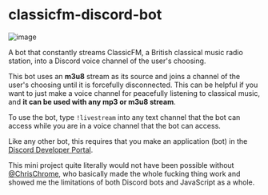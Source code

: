# classicfm-discord-bot
![image](https://github.com/szeremeta1/classicfm-discord-bot/assets/66704967/9e0d5bde-b57f-4474-b16e-a1ab552c119d)

A bot that constantly streams ClassicFM, a British classical music radio station, into a Discord voice channel of the user's choosing.

This bot uses an **m3u8** stream as its source and joins a channel of the user's choosing until it is forcefully disconnected. This can be helpful if you want to just make a voice channel for peacefully listening to classical music, and **it can be used with any mp3 or m3u8 stream**. 

To use the bot, type ``!livestream`` into any text channel that the bot can access while you are in a voice channel that the bot can access.

Like any other bot, this requires that you make an application (bot) in the [Discord Developer Portal](https://discord.com/developers/applications).

This mini project quite literally would not have been possible without [@ChrisChrome](https://github.com/ChrisChrome), who basically made the whole fucking thing work and showed me the limitations of both Discord bots and JavaScript as a whole.
